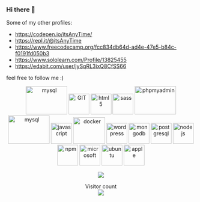 ### Hi there 👋

Some of my other profiles:
- https://codepen.io/itsAnyTime/
- https://repl.it/@itsAnyTime
- https://www.freecodecamp.org/fcc834db64d-ad4e-47e5-b84c-f0191fd050b3
- https://www.sololearn.com/Profile/13825455
- https://edabit.com/user/jySqRL3ixQ8CfSS66

feel free to follow me :)



<p align="center">
    <img src="https://www.vectorlogo.zone/logos/mysql/mysql-ar21.svg" alt="mysql" width="110" height="75"/> 
    <img src="https://www.vectorlogo.zone/logos/git-scm/git-scm-icon.svg" alt="GIT" width="55" height="55"/> 
    <img src="https://www.vectorlogo.zone/logos/w3_html5/w3_html5-icon.svg" alt="html 5" width="55" height="55"/>
    <img src="https://www.vectorlogo.zone/logos/sass-lang/sass-lang-icon.svg" alt="sass" width="55" height="55"/>
    <img src="https://www.vectorlogo.zone/logos/phpmyadmin/phpmyadmin-icon.svg" alt="phpmyadmin" width="110" height="75"/> 
    <img src="https://www.vectorlogo.zone/logos/mysql/mysql-ar21.svg" alt="mysql" width="110" height="75"/> 
    <img src="https://www.vectorlogo.zone/logos/javascript/javascript-vertical.svg" alt="javascript" width="55" height="55"/>
    <img src="https://www.vectorlogo.zone/logos/docker/docker-official.svg" alt="docker" width="85" height="70"/> 
    <img src="https://www.vectorlogo.zone/logos/wordpress/wordpress-icon.svg" alt="wordpress" width="55" height="55"/>
    <img src="https://www.vectorlogo.zone/logos/mongodb/mongodb-icon.svg" alt="mongodb" width="55" height="55"/>
    <img src="https://www.vectorlogo.zone/logos/postgresql/postgresql-icon.svg" alt="postgresql" width="55" height="55"/>
    <img src="https://www.vectorlogo.zone/logos/nodejs/nodejs-icon.svg" alt="nodejs" width="55" height="55"/>
    <img src="https://www.vectorlogo.zone/logos/npmjs/npmjs-ar21.svg" alt="npm" width="55" height="55"/>
    <img src="https://www.vectorlogo.zone/logos/microsoft/microsoft-icon.svg" alt="microsoft" width="55" height="55"/>
    <img src="https://www.vectorlogo.zone/logos/ubuntu/ubuntu-tile.svg" alt="ubuntu" width="55" height="55"/>
    <img src="https://www.vectorlogo.zone/logos/apple/apple-icon.svg" alt="apple" width="55" height="55"/>
    <!-- <img src="https://www.vectorlogo.zone/logos/reactjs/reactjs-icon.svg" alt="react" width="55" height="55"/> -->
    <!-- <img src="https://www.vectorlogo.zone/logos/java/java-icon.svg" alt="java" width="65" height="65"/>  -->
    <!-- <img src="https://www.vectorlogo.zone/logos/python/python-icon.svg" alt="python" width="55" height="55"/> -->
    <!-- <img src="https://www.vectorlogo.zone/logos/springio/springio-icon.svg" alt="spring" width="55" height="55"/> -->
    <!-- <img src="https://www.vectorlogo.zone/logos/kubernetes/kubernetes-icon.svg" alt="kubernetes" width="55" height="55"/> -->
    <!-- <img src="https://www.vectorlogo.zone/logos/android/android-icon.svg" alt="android" width="55" height="55"/> -->
    <!-- <img src="https://www.vectorlogo.zone/logos/jupyter/jupyter-icon.svg" alt="IPYNB" width="55" height="55"/>  -->
    <!-- <img src="https://www.vectorlogo.zone/logos/microsoft_azure/microsoft_azure-icon.svg" alt="azure" width="55" height="55"/>  -->
</p>

<!-- source: https://github.com/anuraghazra/github-readme-stats -->

<p align="center"> <img src="https://github-readme-stats.vercel.app/api/top-langs/?username=itsAnyTime&langs_count=10&theme=chartreuse-dark&layout=compact" /></p>


<p align="center"> 
Visitor count<br>
<img src="https://profile-counter.glitch.me/itsAnyTime/count.svg" />
</p>

<!--
**itsAnyTime/itsAnyTime** is a ✨ _special_ ✨ repository because its `README.md` (this file) appears on your GitHub profile.

Here are some ideas to get you started:

- 🔭 I’m currently working on ...
- 🌱 I’m currently learning ...
- 👯 I’m looking to collaborate on ...
- 🤔 I’m looking for help with ...
- 💬 Ask me about ...
- 📫 How to reach me: ...
- 😄 Pronouns: ...
- ⚡ Fun fact: ...
-->

